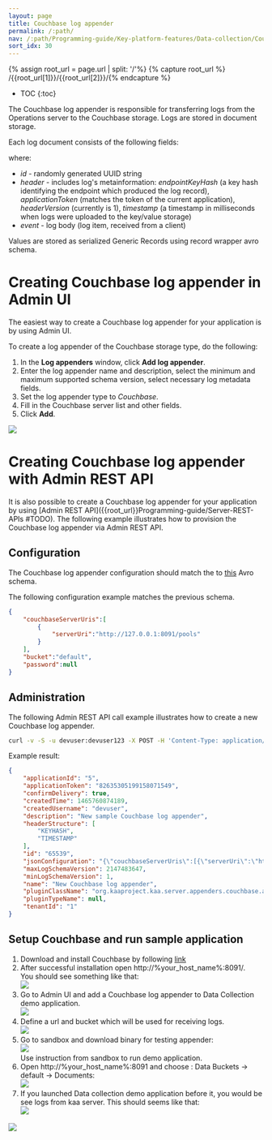 ```yaml
---
layout: page
title: Couchbase log appender
permalink: /:path/
nav: /:path/Programming-guide/Key-platform-features/Data-collection/Couchbase-log-appender
sort_idx: 30
---
```


{% assign root_url = page.url | split: '/'%}
{% capture root_url  %} /{{root_url[1]}}/{{root_url[2]}}/{% endcapture %}

* TOC
{:toc}

The Couchbase log appender is responsible for transferring logs from the Operations server to the Couchbase storage. Logs are stored in document storage.

Each log document consists of the following fields:  

where:

* <i>id</i> - randomly generated UUID string
* <i>header</i> - includes log's metainformation: <i>endpointKeyHash</i> (a key hash identifying the endpoint which produced the log record), 
<i>applicationToken</i> (matches the token of the current application), <i>headerVersion</i> (currently is 1), <i>timestamp</i> (a timestamp in milliseconds 
when logs were uploaded to the key/value storage)
* <i>event</i> - log body (log item, received from a client)

Values are stored as serialized Generic Records using record wrapper avro schema.

# Creating Couchbase log appender in Admin UI

The easiest way to create a Couchbase log appender for your application is by using Admin UI.

To create a log appender of the Couchbase storage type, do the following:

1. In the <b>Log appenders</b> window, click <b>Add log appender</b>.
2. Enter the log appender name and description, select the minimum and maximum supported schema version, select necessary log metadata fields.
3. Set the log appender type to <i>Couchbase</i>.
4. Fill in the Couchbase server list and other fields.
5. Click <b>Add</b>.

<img src="attach/create-couchbase-log-appende.png">

# Creating Couchbase log appender with Admin REST API

It is also possible to create a Couchbase log appender for your application by using [Admin REST API]({{root_url}}Programming-guide/Server-REST-APIs #TODO).
The following example illustrates how to provision the Couchbase log appender via Admin REST API.

## Configuration

The Couchbase log appender configuration should match the to
[this](https://github.com/kaaproject/kaa/blob/master/server/appenders/couchbase-appender/src/main/avro/couchbase-appender-config.avsc) Avro schema.

The following configuration example matches the previous schema.

```json
{
    "couchbaseServerUris":[
        {
            "serverUri":"http://127.0.0.1:8091/pools"
        }
    ],
    "bucket":"default",
    "password":null
}
```

## Administration

The following Admin REST API call example illustrates how to create a new Couchbase log appender.

```bash
curl -v -S -u devuser:devuser123 -X POST -H 'Content-Type: application/json' -d'{"pluginClassName": "org.kaaproject.kaa.server.appenders.couchbase.appender.CouchbaseLogAppender", "applicationId": 5, "applicationToken": "82635305199158071549", "jsonConfiguration": "{\"couchbaseServerUris\":[{\"serverUri\":\"http://127.0.0.1:8091/pools\"}],\"bucket\":\"default\",\"password\":null},   \"includeServerProfile\" : { \"boolean\" : false   } }", "description": "New sample Couchbase log appender", "headerStructure": ["KEYHASH", "TIMESTAMP"], "name": "New Couchbase log appender", "maxLogSchemaVersion": 2147483647, "minLogSchemaVersion": 1, "tenantId": "1"}' "http://localhost:8080/kaaAdmin/rest/api/logAppender" | python -mjson.tool
```

Example result:

```json
{
    "applicationId": "5",
    "applicationToken": "82635305199158071549",
    "confirmDelivery": true,
    "createdTime": 1465760874189,
    "createdUsername": "devuser",
    "description": "New sample Couchbase log appender",
    "headerStructure": [
        "KEYHASH",
        "TIMESTAMP"
    ],
    "id": "65539",
    "jsonConfiguration": "{\"couchbaseServerUris\":[{\"serverUri\":\"http://127.0.0.1:8091/pools\"}],\"bucket\":\"default\",\"password\":null}",
    "maxLogSchemaVersion": 2147483647,
    "minLogSchemaVersion": 1,
    "name": "New Couchbase log appender",
    "pluginClassName": "org.kaaproject.kaa.server.appenders.couchbase.appender.CouchbaseLogAppender",
    "pluginTypeName": null,
    "tenantId": "1"
}
```

## Setup Couchbase and run sample application

1. Download and install Couchbase by following [link](http://developer.couchbase.com/documentation/server/current/getting-started/installing.html#installing)
2. After successful installation open http://%your_host_name%:8091/. <br/>
You should see something like that: <br/>
<img src="attach/couchbase-8091.png"> <br/>
3. Go to Admin UI and add a Couchbase log appender to Data Collection demo application. <br/>
<img src="attach/add-couchbase-log-appender.png"> <br/>
4. Define a url and bucket which will be used for receiving logs. <br/>
<img src="attach/define-url.png"> <br/>
5. Go to sandbox and download binary for testing appender: <br/>
<img src="attach/download-binary-for-testing-appender.png"> <br/>
Use instruction from sandbox to run demo application. <br/>
6. Open http://%your_host_name%:8091 and choose : Data Buckets -> default -> Documents: <br/>
<img src="attach/data-buckets-default-documents.png"> <br/>
7. If you launched Data collection demo application before it, you would be see logs from kaa server. This should seems like that: <br/>
<img src="attach/logs-from-kaa-server1.png"> <br/>

<img src="attach/logs-from-kaa-server2.png">
